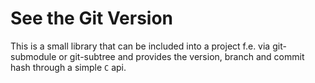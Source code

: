 See the Git Version
===================

This is a small library that can be included into a project f.e. via
git-submodule or git-subtree and provides the version, branch and commit hash
through a simple `C` api.
